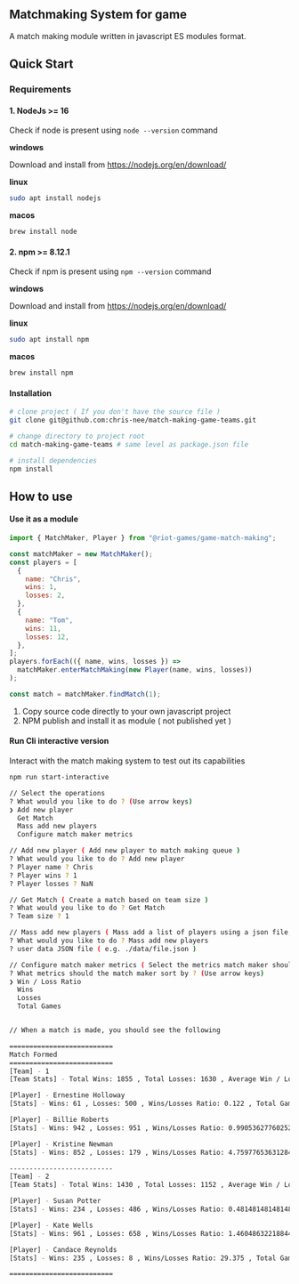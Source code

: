 ## Matchmaking System for game

A match making module written in javascript ES modules format.

## Quick Start

### Requirements

#### 1. NodeJs >= 16

Check if node is present using `node --version` command

**windows**

Download and install from https://nodejs.org/en/download/

**linux**

```sh
sudo apt install nodejs

```

**macos**

```sh
brew install node

```

#### 2. npm >= 8.12.1

Check if npm is present using `npm --version` command

**windows**

Download and install from https://nodejs.org/en/download/

**linux**

```sh
sudo apt install npm
```

**macos**

```sh
brew install npm
```

#### Installation

```sh
# clone project ( If you don't have the source file )
git clone git@github.com:chris-nee/match-making-game-teams.git

# change directory to project root
cd match-making-game-teams # same level as package.json file

# install dependencies
npm install
```

## How to use

#### Use it as a module

```js
import { MatchMaker, Player } from "@riot-games/game-match-making";

const matchMaker = new MatchMaker();
const players = [
  {
    name: "Chris",
    wins: 1,
    losses: 2,
  },
  {
    name: "Tom",
    wins: 11,
    losses: 12,
  },
];
players.forEach(({ name, wins, losses }) =>
  matchMaker.enterMatchMaking(new Player(name, wins, losses))
);

const match = matchMaker.findMatch(1);
```

1. Copy source code directly to your own javascript project
2. NPM publish and install it as module ( not published yet )

#### Run Cli interactive version

Interact with the match making system to test out its capabilities

```sh
npm run start-interactive

// Select the operations
? What would you like to do ? (Use arrow keys)
❯ Add new player
  Get Match
  Mass add new players
  Configure match maker metrics

// Add new player ( Add new player to match making queue )
? What would you like to do ? Add new player
? Player name ? Chris
? Player wins ? 1
? Player losses ? NaN

// Get Match ( Create a match based on team size )
? What would you like to do ? Get Match
? Team size ? 1

// Mass add new players ( Mass add a list of players using a json file, check out src/__test__/data.json for an example data file )
? What would you like to do ? Mass add new players
? user data JSON file ( e.g. ./data/file.json )

// Configure match maker metrics ( Select the metrics match maker should use to find match )
? What metrics should the match maker sort by ? (Use arrow keys)
❯ Win / Loss Ratio
  Wins
  Losses
  Total Games


// When a match is made, you should see the following

==========================
Match Formed
==========================
[Team] - 1
[Team Stats] - Total Wins: 1855 , Total Losses: 1630 , Average Win / Loss Ratio: 1.9574376046384576

[Player] - Ernestine Holloway
[Stats] - Wins: 61 , Losses: 500 , Wins/Losses Ratio: 0.122 , Total Games: 561

[Player] - Billie Roberts
[Stats] - Wins: 942 , Losses: 951 , Wins/Losses Ratio: 0.9905362776025236 , Total Games: 1893

[Player] - Kristine Newman
[Stats] - Wins: 852 , Losses: 179 , Wins/Losses Ratio: 4.759776536312849 , Total Games: 1031

--------------------------
[Team] - 2
[Team Stats] - Total Wins: 1430 , Total Losses: 1152 , Average Win / Loss Ratio: 10.438989267889976

[Player] - Susan Potter
[Stats] - Wins: 234 , Losses: 486 , Wins/Losses Ratio: 0.48148148148148145 , Total Games: 720

[Player] - Kate Wells
[Stats] - Wins: 961 , Losses: 658 , Wins/Losses Ratio: 1.4604863221884499 , Total Games: 1619

[Player] - Candace Reynolds
[Stats] - Wins: 235 , Losses: 8 , Wins/Losses Ratio: 29.375 , Total Games: 243

==========================

```
